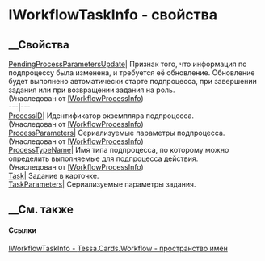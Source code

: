 # IWorkflowTaskInfo - свойства
##  __Свойства
[PendingProcessParametersUpdate](P_Tessa_Cards_Workflow_IWorkflowProcessInfo_PendingProcessParametersUpdate.htm)|
Признак того, что информация по подпроцессу была изменена, и требуется её
обновление. Обновление будет выполнено автоматически старте подпроцесса, при
завершении задания или при возвращении задания на роль.  
(Унаследован от
[IWorkflowProcessInfo](T_Tessa_Cards_Workflow_IWorkflowProcessInfo.htm))  
---|---  
[ProcessID](P_Tessa_Cards_Workflow_IWorkflowProcessInfo_ProcessID.htm)|
Идентификатор экземпляра подпроцесса.  
(Унаследован от
[IWorkflowProcessInfo](T_Tessa_Cards_Workflow_IWorkflowProcessInfo.htm))  
[ProcessParameters](P_Tessa_Cards_Workflow_IWorkflowProcessInfo_ProcessParameters.htm)|
Сериализуемые параметры подпроцесса.  
(Унаследован от
[IWorkflowProcessInfo](T_Tessa_Cards_Workflow_IWorkflowProcessInfo.htm))  
[ProcessTypeName](P_Tessa_Cards_Workflow_IWorkflowProcessInfo_ProcessTypeName.htm)|
Имя типа подпроцесса, по которому можно определить выполняемые для подпроцесса
действия.  
(Унаследован от
[IWorkflowProcessInfo](T_Tessa_Cards_Workflow_IWorkflowProcessInfo.htm))  
[Task](P_Tessa_Cards_Workflow_IWorkflowTaskInfo_Task.htm)| Задание в карточке.  
[TaskParameters](P_Tessa_Cards_Workflow_IWorkflowTaskInfo_TaskParameters.htm)|
Сериализуемые параметры задания.  
##  __См. также
#### Ссылки
[IWorkflowTaskInfo - ](T_Tessa_Cards_Workflow_IWorkflowTaskInfo.htm)
[Tessa.Cards.Workflow - пространство имён](N_Tessa_Cards_Workflow.htm)
